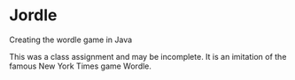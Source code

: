# Jordle
Creating the wordle game in Java

This was a class assignment and may be incomplete.
It is an imitation of the famous New York Times game Wordle.
